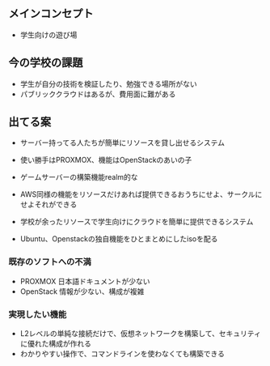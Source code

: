 ## メインコンセプト

- 学生向けの遊び場

## 今の学校の課題

- 学生が自分の技術を検証したり、勉強できる場所がない
- パブリッククラウドはあるが、費用面に難がある

## 出てる案

- サーバー持ってる人たちが簡単にリソースを貸し出せるシステム
- 使い勝手はPROXMOX、機能はOpenStackのあいの子

- ゲームサーバーの構築機能realm的な

- AWS同様の機能をリソースだけあれば提供できるおうちにせよ、サークルにせよそれができる

- 学校が余ったリソースで学生向けにクラウドを簡単に提供できるシステム

- Ubuntu、Openstackの独自機能をひとまとめにしたisoを配る

### 既存のソフトへの不満

- PROXMOX 日本語ドキュメントが少ない
- OpenStack 情報が少ない、構成が複雑

### 実現したい機能

- L2レベルの単純な接続だけで、仮想ネットワークを構築して、セキュリティに優れた構成が作れる
- わかりやすい操作で、コマンドラインを使わなくても構築できる

